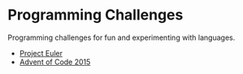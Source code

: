 # Programming Challenges

Programming challenges for fun and experimenting with languages.

* [Project Euler](https://projecteuler.net/)
* [Advent of Code 2015](http://adventofcode.com/)

